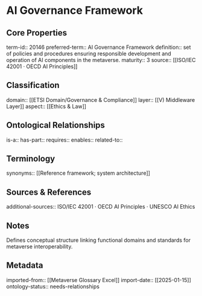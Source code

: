 # AI Governance Framework

## Core Properties
term-id:: 20146
preferred-term:: AI Governance Framework
definition:: set of policies and procedures ensuring responsible development and operation of AI components in the metaverse.
maturity:: 3
source:: [[ISO/IEC 42001 · OECD AI Principles]]

## Classification
domain:: [[ETSI Domain/Governance & Compliance]]
layer:: [[V) Middleware Layer]]
aspect:: [[Ethics & Law]]

## Ontological Relationships
is-a:: 
has-part:: 
requires:: 
enables:: 
related-to:: 

## Terminology
synonyms:: [[Reference framework; system architecture]]

## Sources & References
additional-sources:: ISO/IEC 42001 · OECD AI Principles · UNESCO AI Ethics

## Notes
Defines conceptual structure linking functional domains and standards for metaverse interoperability.

## Metadata
imported-from:: [[Metaverse Glossary Excel]]
import-date:: [[2025-01-15]]
ontology-status:: needs-relationships
